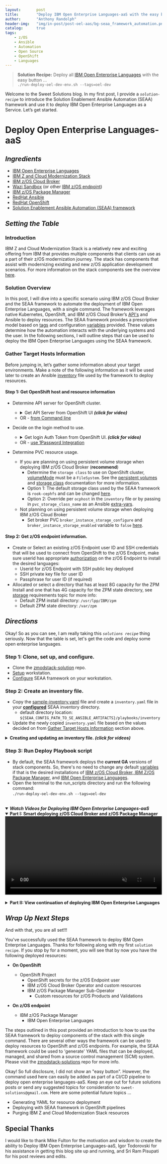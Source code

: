 ```yaml
---
layout:       post
title:        "Deploy IBM Open Enterprise Languages-aaS with the easy button ..."
author:       "Anthony Randolph"
header-img:   "img/in-post/post-oel-aas/bg-seaa_framework_automation.png"
catalog:      true
tags:
    - z/OS
    - Ansible
    - Automation
    - Open Source
    - OpenShift
    - Languages
---
```

> **Solution Recipe:** Deploy all [IBM Open Enterprise Languages](https://www.ibm.com/docs/en/cloud-paks/z-modernization-stack/2023.2?topic=enhance-zos-applications-open-enterprise-languages) with the easy button ... <br>  ```./run-deploy-oel-dev-env.sh --tags=oel-dev```

Welcome to the Sweet Solutions blog. In my first post, I provide a _`solution-recipe`_ to introduce the Solution Enablement Ansible Automation (SEAA) framework and use it to deploy IBM Open Enterprise Languages as a Service. Let’s get started.
# Deploy Open Enterprise Languages-aaS
## _Ingredients_
   - [IBM Open Enterprise Languages](https://www.ibm.com/docs/en/cloud-paks/z-modernization-stack/2023.2?topic=enhance-zos-applications-open-enterprise-languages)
   - [IBM Z and Cloud Modernization Stack](https://www.ibm.com/docs/en/cloud-paks/z-modernization-stack)
   - [IBM z/OS Cloud Broker](https://www.ibm.com/docs/en/cloud-paks/z-modernization-stack/2023.2?topic=broker-zos-cloud-release-notes)
   - [Wazi Sandbox](https://www.ibm.com/docs/en/cloud-paks/z-modernization-stack/2023.2?topic=guides-overview-wazi-sandbox) (or other [IBM z/OS endpoint](https://www.ibm.com/products/zos))
   - [IBM z/OS Package Manager](https://www.ibm.com/docs/en/cloud-paks/z-modernization-stack/2023.2?topic=manager-release-notes)
   - [RedHat Ansible](https://www.ansible.com/)
   - [RedHat OpenShift](https://www.redhat.com/en/technologies/cloud-computing/openshift)
   - [Solution Enablement Ansible Automation (SEAA) framework](https://github.com/IBM/zmodstack-solutions/blob/main/docs/guide/README.md)
   
## _Setting the Table_
### Introduction
IBM Z and Cloud Modernization Stack is a relatively new and exciting offering from IBM that provides multiple components that clients can use as a part of their z/OS modernization journey. The stack has components that assist with modernizing existing and new z/OS application development scenarios. For more information on the stack components see the overview [here](https://www.ibm.com/docs/en/cloud-paks/z-modernization-stack/2023.2?topic=overview).
### Solution Overview  
In this post, I will dive into a specific scenario using IBM z/OS Cloud Broker and the SEAA framework to automate the deployment of IBM Open Enterprise Languages, with a single command. The framework leverages native Kubernetes, OpenShift, and IBM z/OS Cloud Broker’s [API's](https://www.ibm.com/docs/en/cloud-paks/z-modernization-stack/2023.2?topic=azrpzcb-performing-zos-cloud-broker-tasks-via-kubernetes-native-api-calls) and Ansible to deploy resources. The SEAA framework provides a prescriptive model based on [tags](https://github.com/IBM/zmodstack-solutions/blob/main/docs/guide/seaa-tags.md) and configuration [variables](https://github.com/IBM/zmodstack-solutions/blob/main/ibm/seaa/ansible/variables/README.md) provided. These values determine how the automation interacts with the underlying systems and the user. In the following sections, I will outline steps that can be used to deploy the IBM Open Enterprise Languages using the SEAA framework.

### Gather Target Hosts Information
Before jumping in, let’s gather some information about your target environments. Make a note of the following information as it will be used later to create an Ansible [inventory](https://docs.ansible.com/ansible/latest/inventory_guide/intro_inventory.html) file used by the framework to deploy resources.
<br/>

#### Step 1: Get OpenShift host and resource information
- Determine API server for OpenShift cluster.
  - <details>
    <summary>Get API Server from OpenShift UI <i><strong> (click for video) </strong></i> </summary>
    <div class="video-container">
      <video controls autoplay loop muted style="width: 100%;">
      <source src="../../../../img/in-post/post-oel-aas/ocpabout.mp4" type="video/mp4">
      </video>
    </div>
    </details> 
  - OR - [from Command line](https://github.com/IBM/zmodstack-solutions/blob/main/docs/howto/get-ocp-api-server.md)

- Decide on the login method to use.
  - <details>
    <summary>Get login Auth Token from OpenShift UI.<i><strong> (click for video) </strong></i> </summary>
    <p>If you use this method, copy the token provided, which will be used as the `<strong>cluster_auth_token</strong>` in the 
    <a href="#step-2-create-inventory-file">inventory.yaml</a> file created later in this post.</p>
    <div class="video-container">
      <video controls autoplay loop muted style="width: 100%;">
      <source src="../../../../img/in-post/post-oel-aas/get_ocpauthtoken.mp4" type="video/mp4">
      </video>
    </div>
    </details> 
  - OR - [use 1Password Integration](https://github.com/IBM/zmodstack-solutions/blob/42c1332ae022f9712695b495d27321731ca2f570/docs/howto/integrate-with-1password-cli.md)

- Determine PVC resource usage.
  - If you are planning on using persistent volume storage when deploying IBM z/OS Cloud Broker (**recommend**) 
    -  Determine the `storage class` to use on OpenShift cluster, [volumeMode](https://kubernetes.io/docs/concepts/storage/persistent-volumes/#binding-block-volumes) must be a `FileSystem`. See the [persistent volumes](https://kubernetes.io/docs/concepts/storage/persistent-volumes/) and [storage class](https://kubernetes.io/docs/concepts/storage/storage-classes/) documentation for more information. 
    -  Option 1: The default storage class used by the SEAA framework is `rook-cephfs` and can be changed [here](https://github.com/IBM/zmodstack-solutions/blob/main/ibm/seaa/ansible/variables/defaults/ocp.yaml). 
    -  Option 2: Override per `ocphost` in the `inventory` file or by passing in `pvc_storage_class_name` as an Ansible [extra-vars](https://github.com/IBM/zmodstack-solutions/blob/main/ibm/seaa/ansible/variables/README.md#ansible-extra-vars).
  - Not planning on using persistent volume storage when deploying IBM z/OS Cloud Broker
    - Set broker PVC `broker_instance_storage_configure` and `broker_instance_storage_enabled` variable to `false` [here](https://github.com/IBM/zmodstack-solutions/blob/42c1332ae022f9712695b495d27321731ca2f570/ibm/seaa/ansible/variables/defaults/zoscb.yaml).

#### Step 2: Get z/OS endpoint information.
- Create or Select an existing z/OS Endpoint user ID and SSH credentials that will be used to connect from OpenShift to the z/OS Endpoint, make sure userid has appropriate [authorization](https://www.ibm.com/docs/en/cloud-paks/z-modernization-stack/2023.2?topic=planning-access-control-requirements-zos) on the z/OS Endpoint to install the desired languages: 
  - Userid for z/OS Endpoint with SSH public key deployed
  - SSH private key file for user ID
  - Passphrase for user ID (if required)
- Allocated or select a directory that has at least 8G capacity for the ZPM Install and one that has 4G capacity for the ZPM state directory, see [storage](https://www.ibm.com/docs/en/cloud-paks/z-modernization-stack/2023.2?topic=planning-system-requirements#z-os-storage) requirements topic for more info: 
  - Default ZPM install directory: `/usr/lpp/IBM/zpm`
  - Default ZPM state directory: `/var/zpm`

## _Directions_
 Okay! So as you can see, I am really taking this _`solutions recipe`_ thing seriously. Now that the table is set, let's get the code and deploy some open enterprise languages.
 
### Step 1: Clone, set up, and configure.
  - Clone the [zmodstack-solution](https://github.com/IBM/zmodstack-solutions) repo.
  - [Setup](https://github.com/IBM/zmodstack-solutions/blob/main/docs/setup/get-started-workstation.md) workstation.
  - [Configure](https://github.com/IBM/zmodstack-solutions/blob/main/docs/guide/configure-seaa.md) SEAA framework on your workstation.

### Step 2: Create an inventory file.
  - Copy the [sample-inventory.yaml](https://github.com/IBM/zmodstack-solutions/blob/main/ibm/seaa/ansible/playbooks/inventory/sample-inventory.yaml) file and create a `inventory.yaml` file in your [**configured**](https://github.com/IBM/zmodstack-solutions/blob/main/docs/guide/configure-seaa.md) SEAA inventory directory.
    - default directory location: `${SEAA_CONFIG_PATH_TO_SE_ANSIBLE_ARTIFACTS}/playbooks/inventory`
  - Update the newly copied  `inventory.yaml` file based on the values decided on from [Gather Target Hosts Information](#gather-target-hosts-information) section above.
<details style="margin: 0; padding: 0;">
  <summary><strong>Creating and updating an inventory file.<i><strong> (click for videos) </strong></i></strong></summary>
  <details style="margin: 0; padding: 0;" open>
    <summary><strong>Part I: Copying sample inventory and updating 'ocphosts' hosts.</strong></summary>
    <div class="video-container">
    <video style="width: 100%;" controls muted loop autoplay>
    <source src="../../../../img/in-post/post-oel-aas/config_inventory1.mp4" type="video/mp4">
    </video>
    </div>
  </details> 
  <br/>
  <details style="margin: 0; padding: 0;" >
    <summary><strong>Part II: Updating 'zosendpoints' hosts.</strong></summary>
    <div class="video-container">
    <video style="width: 100%;" controls muted loop>
    <source src="../../../../img/in-post/post-oel-aas/config_inventory2.mp4" type="video/mp4">
    </video>     
    </div>
  </details> 
</details>

<!-- ### Deploy OEL -->
### Step 3: Run Deploy Playbook script
  - By default, the SEAA framework deploys the **current GA** versions of stack components. So, there's no need to change any default [variables](https://github.com/IBM/zmodstack-solutions/blob/main/ibm/seaa/ansible/variables/README.md) if that is the desired installations of [IBM z/OS Cloud Broker, IBM Z/OS Package Manager](https://www.ibm.com/docs/en/cloud-paks/z-modernization-stack/2023.2?topic=release-notes), and [IBM Open Enterprise Languages](https://github.com/IBM/z-and-cloud-modernization-stack-community).
  - Open the terminal to the run_scripts directory and run the following command:<br>
    `./run-deploy-oel-dev-env.sh --tags=oel-dev`
<!-- #### Watch Videos for Deploying IBM Open Enterprise Languages-aaS     -->
<br/>

<details style="margin: 0; padding: 0;" open>
  <summary><i><strong>Watch Videos for Deploying IBM Open Enterprise Languages-aaS</strong></i></summary>
  <details style="margin: 0; padding: 0;" open>
  <summary><strong>Part I:  Smart deploying z/OS Cloud Broker and z/OS Package Manager</strong></summary>
  <div class="video-container">
  <video id="video1" style="width: 100%;" controls muted loop autoplay>
    <source src="../../../../img/in-post/post-oel-aas/seaa_oel_deploy_broker_zpm.mp4" type="video/mp4">
  </video>
  </div>
  </details>
  <br/>
  <details style="margin: 0; padding: 0;">
  <summary><strong>Part II: View continuation of deploying IBM Open Enterprise Languages</strong></summary>
  <div class="video-container">
  <!-- <video id="video2" controls autoplay loop muted style="width: 100%;"> -->
  <video id="video2" style="width: 100%;" controls muted loop>
    <source src="../../../../img/in-post/post-oel-aas/seaa_oel_deploy_part2_langs.mp4" type="video/mp4">
  </video>
  </div>
  </details>
</details>

## _Wrap Up Next Steps_
And with that, you are all set!!!<br>

You've successfully used the SEAA framework to deploy IBM Open Enterprise Languages. Thanks for following along with my first `solution recipe`. If you stop by for a moment, you will see that by now you have the following deployed resources:

- **On OpenShift**
  - OpenShift Project
    - OpenShift secrets for the z/OS Endpoint user
    - IBM z/OS Cloud Broker Operator and custom resources
    - IBM z/OS Package Manager Sub-Operator
      - Custom resources for z/OS Products and Validations 

- **On z/OS endpoint**
  - IBM z/OS Package Manager
    - IBM Open Enterprise Languages

The steps outlined in this post provided an introduction to how to use the SEAA framework to deploy components of the stack with this single command. There are several other ways the framework can be used to deploy resources to OpenShift and z/OS endpoints.  For example, the SEAA framework could be used to 'generate' YAML files that can be deployed, managed, and shared from a source control management (SCM) system. Please visit the [zmodstack-solutions](https://github.com/IBM/zmodstack-solutions) repo for more info. 

Okay! So full disclosure, I did not show an "easy button". However, the command used here can easily be added as part of a CI/CD pipeline to deploy open enterprise languages-aaS. Keep an eye out for future solutions posts or send any suggested topics for consideration to `sweet-solutions@gmail.com`. Here are some potential future topics ...

 - Generating YAML for resource deployment
 - Deploying with SEAA framework in OpenShift pipelines
 - Purging IBM Z and Cloud Modernization Stack resources 
 <!-- - Securing Development on WAZI Sandbox  -->
 <!-- - Develop OpenAPI on OpenShift with z/OS Cloud and Modernization Stack  -->

## Special Thanks
I would like to thank Mike Fulton for the motivation and wisdom to create the ability to Deploy IBM Open Enterprise Languages-aaS, Igor Todorovski for his assistance in getting this blog site up and running, and Sri Ram Pisupati for his post reviews and edits.
